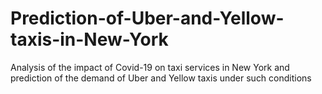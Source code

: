 # Prediction-of-Uber-and-Yellow-taxis-in-New-York
Analysis of the impact of Covid-19 on taxi services in New York and prediction of the demand of Uber and Yellow taxis under such conditions
